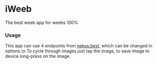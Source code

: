 # iWeeb
The best weeb app for weebs 100%
### Usage
This app can use 4 endpoints from [nekos.best](https://nekos.best), which can be changed in options.\n
To cycle through images just tap the image, to save image to device long-press on the image.
